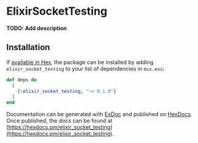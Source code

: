 # ElixirSocketTesting

**TODO: Add description**

## Installation

If [available in Hex](https://hex.pm/docs/publish), the package can be installed
by adding `elixir_socket_testing` to your list of dependencies in `mix.exs`:

```elixir
def deps do
  [
    {:elixir_socket_testing, "~> 0.1.0"}
  ]
end
```

Documentation can be generated with [ExDoc](https://github.com/elixir-lang/ex_doc)
and published on [HexDocs](https://hexdocs.pm). Once published, the docs can
be found at [https://hexdocs.pm/elixir_socket_testing](https://hexdocs.pm/elixir_socket_testing).


